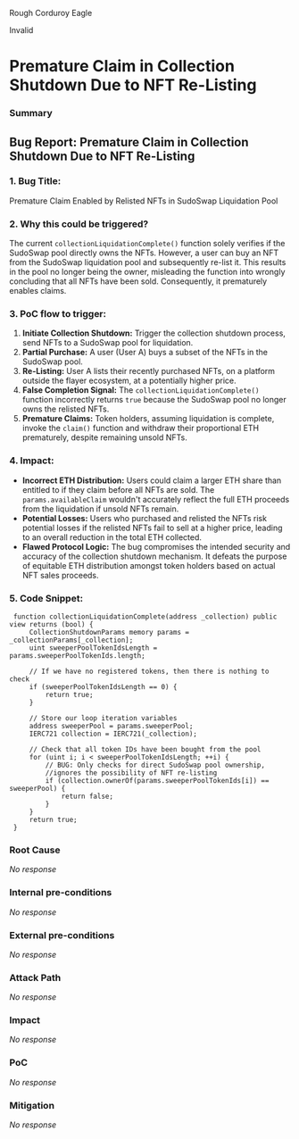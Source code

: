 Rough Corduroy Eagle

Invalid

# Premature Claim in Collection Shutdown Due to NFT Re-Listing

### Summary

##  Bug Report: Premature Claim in Collection Shutdown Due to NFT Re-Listing

### 1. Bug Title:

Premature Claim Enabled by Relisted NFTs in SudoSwap Liquidation Pool 

### 2. Why this could be triggered?

The current `collectionLiquidationComplete()` function solely verifies if the SudoSwap pool directly owns the NFTs. However, a user can buy an NFT from the SudoSwap liquidation pool and subsequently re-list it. This results in the pool no longer being the owner, misleading the function into wrongly concluding that all NFTs have been sold. Consequently, it prematurely enables claims.

### 3. PoC flow to trigger:

1. **Initiate Collection Shutdown:** Trigger the collection shutdown process, send NFTs to a SudoSwap pool for liquidation. 
2. **Partial Purchase:** A user (User A) buys a subset of the NFTs in the SudoSwap pool.
3. **Re-Listing:** User A lists their recently purchased NFTs, on a platform outside the flayer ecosystem,  at a potentially higher price. 
4. **False Completion Signal:**  The `collectionLiquidationComplete()` function incorrectly returns `true` because the SudoSwap pool no longer owns the relisted NFTs.
5. **Premature Claims:** Token holders, assuming liquidation is complete,  invoke the `claim()` function and withdraw their proportional ETH prematurely, despite remaining unsold NFTs.

### 4. Impact:

* **Incorrect ETH Distribution:** Users could claim a larger ETH share than entitled to if they claim before all NFTs are sold. The  `params.availableClaim` wouldn't accurately reflect the full ETH proceeds from the liquidation if unsold NFTs remain.
* **Potential Losses:** Users who purchased and relisted the NFTs risk potential losses if the relisted NFTs fail to sell at a higher price, leading to an overall reduction in the total ETH collected.
* **Flawed Protocol Logic:**  The bug compromises the intended security and accuracy of the collection shutdown mechanism. It defeats the purpose of equitable ETH distribution amongst token holders based on actual NFT sales proceeds.

### 5.  Code Snippet: 

```solidity
 function collectionLiquidationComplete(address _collection) public view returns (bool) {
     CollectionShutdownParams memory params = _collectionParams[_collection];
     uint sweeperPoolTokenIdsLength = params.sweeperPoolTokenIds.length;

     // If we have no registered tokens, then there is nothing to check
     if (sweeperPoolTokenIdsLength == 0) {
         return true;
     }

     // Store our loop iteration variables
     address sweeperPool = params.sweeperPool;
     IERC721 collection = IERC721(_collection);

     // Check that all token IDs have been bought from the pool
     for (uint i; i < sweeperPoolTokenIdsLength; ++i) {
         // BUG: Only checks for direct SudoSwap pool ownership, 
         //ignores the possibility of NFT re-listing
         if (collection.ownerOf(params.sweeperPoolTokenIds[i]) == sweeperPool) {
             return false;
         }
     }
     return true;
 }
``` 


### Root Cause

_No response_

### Internal pre-conditions

_No response_

### External pre-conditions

_No response_

### Attack Path

_No response_

### Impact

_No response_

### PoC

_No response_

### Mitigation

_No response_